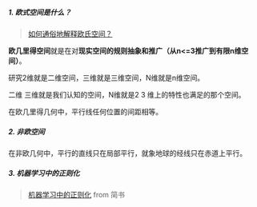 ##### 1. 欧式空间是什么？

> [如何通俗地解释欧氏空间？](https://www.zhihu.com/question/27903807)

**欧几里得空间**就是在对**现实空间的规则抽象和推广（从n<=3推广到有限n维空间）**。

研究2维就是二维空间，三维就是三维空间，N维就是n维空间。

二维 三维就是我们认知的空间，N维就是2  3 维上的特性也满足的那个空间。

在欧几里得几何中，平行线任何位置的间距相等。

##### 2. 非欧空间

在非欧几何中，平行的直线只在局部平行，就象地球的经线只在赤道上平行。

##### 3. 机器学习中的正则化

> [机器学习中的正则化](https://www.jianshu.com/p/569efedf6985) from 简书

